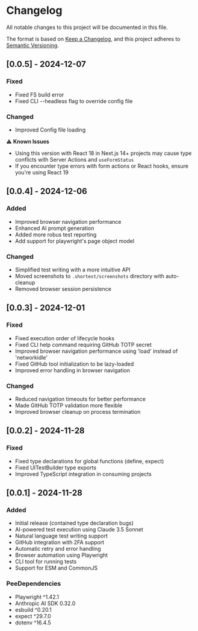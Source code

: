 # Changelog

All notable changes to this project will be documented in this file.

The format is based on [Keep a Changelog](https://keepachangelog.com/en/1.1.0/),
and this project adheres to [Semantic Versioning](https://semver.org/spec/v2.0.0.html).

## [0.0.5] - 2024-12-07

### Fixed
- Fixed FS build error
- Fixed CLI --headless flag to override config file

### Changed
- Improved Config file loading

⚠️ **Known Issues**
- Using this version with React 18 in Next.js 14+ projects may cause type conflicts with Server Actions and `useFormStatus`
- If you encounter type errors with form actions or React hooks, ensure you're using React 19

## [0.0.4] - 2024-12-06

### Added
- Improved browser navigation performance
- Enhanced AI prompt generation
- Added more robus test reporting
- Add support for playwright's page object model

### Changed
- Simplified test writing with a more intuitive API
- Moved screenshots to `.shortest/screenshots` directory with auto-cleanup 
- Removed browser session persistence

## [0.0.3] - 2024-12-01

### Fixed
- Fixed execution order of lifecycle hooks
- Fixed CLI help command requiring GitHub TOTP secret
- Improved browser navigation performance using 'load' instead of 'networkidle'
- Fixed GitHub tool initialization to be lazy-loaded
- Improved error handling in browser navigation

### Changed
- Reduced navigation timeouts for better performance
- Made GitHub TOTP validation more flexible
- Improved browser cleanup on process termination

## [0.0.2] - 2024-11-28

### Fixed
- Fixed type declarations for global functions (define, expect)
- Fixed UITestBuilder type exports
- Improved TypeScript integration in consuming projects

## [0.0.1] - 2024-11-28

### Added
- Initial release (contained type declaration bugs)
- AI-powered test execution using Claude 3.5 Sonnet
- Natural language test writing support
- GitHub integration with 2FA support
- Automatic retry and error handling
- Browser automation using Playwright
- CLI tool for running tests
- Support for ESM and CommonJS

### PeeDependencies
- Playwright ^1.42.1
- Anthropic AI SDK 0.32.0
- esbuild ^0.20.1
- expect ^29.7.0
- dotenv ^16.4.5 
